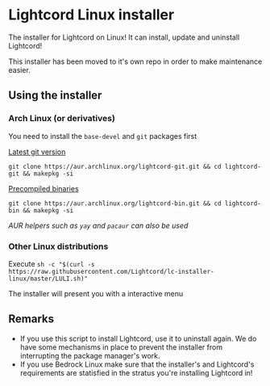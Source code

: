 # Lightcord Linux installer

The installer for Lightcord on Linux! It can install, update and uninstall Lightcord!

This installer has been moved to it's own repo in order to make maintenance easier.

## Using the installer

### Arch Linux (or derivatives)

You need to install the `base-devel` and `git` packages first

[Latest git version](https://aur.archlinux.org/packages/lightcord-git/)

`git clone https://aur.archlinux.org/lightcord-git.git && cd lightcord-git && makepkg -si`

[Precompiled binaries](https://aur.archlinux.org/packages/lightcord-bin/)

`git clone https://aur.archlinux.org/lightcord-bin.git && cd lightcord-bin && makepkg -si`

*AUR helpers such as `yay` and `pacaur` can also be used*

### Other Linux distributions

Execute `sh -c "$(curl -s https://raw.githubusercontent.com/Lightcord/lc-installer-linux/master/LULI.sh)"`

The installer will present you with a interactive menu

## Remarks

* If you use this script to install Lightcord, use it to uninstall again. We do have some mechanisms in place to prevent the installer from interrupting the package manager's work.
* If you use Bedrock Linux make sure that the installer's and Lightcord's requirements are statisfied in the stratus you're installing Lightcord in!